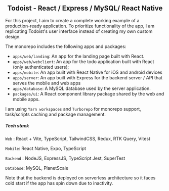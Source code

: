<h2 align="center"> Todoist - React / Express / MySQL/ React Native </h2>

 For this project, I aim to create a complete working example of a production-ready application. To prioritize functionality of the app, I am replicating Todoist's user interface instead of creating my own custom design. 

 The monorepo includes the following apps and packages:

 - `apps/web/landing`: An app for the landing page built with React.
 - `apps/web/webclient`: An app for the todo application built with React (only authenticated users);
 - `apps/mobile`: An app built with React Native for iOS and android devices
 - `apps/server`: An app built with Express for the backend server / API that serves the mobile and web apps
 - `apps/database`: A MySQL database used by the server application.
 - `packages/ui`: A React component library package shared by  the web and mobile apps.

 I am using `Yarn workspaces` and `Turborepo` for monorepo support, task/scripts caching and package management.

 ##### Tech stack

`Web` : React + Vite, TypeScript, TailwindCSS, Redux, RTK Query, Vitest

`Mobile`: React Native, Expo, TypeScript

`Backend` : NodeJS, ExpressJS, TypeScript Jest, SuperTest

`Database`: MySQL, PlanetScale

Note that the backend is deployed on serverless architecture so it faces cold start if the app has spin down due to inactivity.